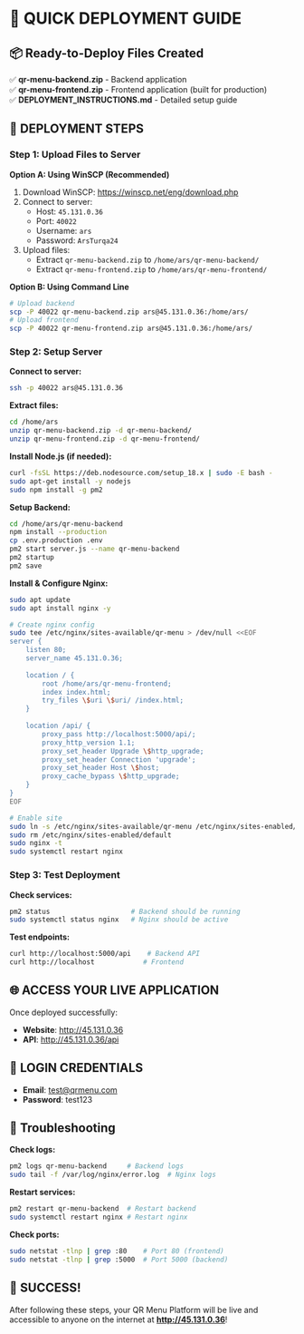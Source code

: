 # 🚀 QUICK DEPLOYMENT GUIDE

## 📦 Ready-to-Deploy Files Created

✅ **qr-menu-backend.zip** - Backend application  
✅ **qr-menu-frontend.zip** - Frontend application (built for production)  
✅ **DEPLOYMENT_INSTRUCTIONS.md** - Detailed setup guide  

## 🎯 DEPLOYMENT STEPS

### Step 1: Upload Files to Server

**Option A: Using WinSCP (Recommended)**
1. Download WinSCP: https://winscp.net/eng/download.php
2. Connect to server:
   - Host: `45.131.0.36`
   - Port: `40022`
   - Username: `ars`
   - Password: `ArsTurqa24`
3. Upload files:
   - Extract `qr-menu-backend.zip` to `/home/ars/qr-menu-backend/`
   - Extract `qr-menu-frontend.zip` to `/home/ars/qr-menu-frontend/`

**Option B: Using Command Line**
```bash
# Upload backend
scp -P 40022 qr-menu-backend.zip ars@45.131.0.36:/home/ars/
# Upload frontend  
scp -P 40022 qr-menu-frontend.zip ars@45.131.0.36:/home/ars/
```

### Step 2: Setup Server

**Connect to server:**
```bash
ssh -p 40022 ars@45.131.0.36
```

**Extract files:**
```bash
cd /home/ars
unzip qr-menu-backend.zip -d qr-menu-backend/
unzip qr-menu-frontend.zip -d qr-menu-frontend/
```

**Install Node.js (if needed):**
```bash
curl -fsSL https://deb.nodesource.com/setup_18.x | sudo -E bash -
sudo apt-get install -y nodejs
sudo npm install -g pm2
```

**Setup Backend:**
```bash
cd /home/ars/qr-menu-backend
npm install --production
cp .env.production .env
pm2 start server.js --name qr-menu-backend
pm2 startup
pm2 save
```

**Install & Configure Nginx:**
```bash
sudo apt update
sudo apt install nginx -y

# Create nginx config
sudo tee /etc/nginx/sites-available/qr-menu > /dev/null <<EOF
server {
    listen 80;
    server_name 45.131.0.36;
    
    location / {
        root /home/ars/qr-menu-frontend;
        index index.html;
        try_files \$uri \$uri/ /index.html;
    }
    
    location /api/ {
        proxy_pass http://localhost:5000/api/;
        proxy_http_version 1.1;
        proxy_set_header Upgrade \$http_upgrade;
        proxy_set_header Connection 'upgrade';
        proxy_set_header Host \$host;
        proxy_cache_bypass \$http_upgrade;
    }
}
EOF

# Enable site
sudo ln -s /etc/nginx/sites-available/qr-menu /etc/nginx/sites-enabled/
sudo rm /etc/nginx/sites-enabled/default
sudo nginx -t
sudo systemctl restart nginx
```

### Step 3: Test Deployment

**Check services:**
```bash
pm2 status                    # Backend should be running
sudo systemctl status nginx   # Nginx should be active
```

**Test endpoints:**
```bash
curl http://localhost:5000/api    # Backend API
curl http://localhost            # Frontend
```

## 🌐 ACCESS YOUR LIVE APPLICATION

Once deployed successfully:

- **Website**: http://45.131.0.36
- **API**: http://45.131.0.36/api

## 🔑 LOGIN CREDENTIALS

- **Email**: test@qrmenu.com
- **Password**: test123

## 🔧 Troubleshooting

**Check logs:**
```bash
pm2 logs qr-menu-backend     # Backend logs
sudo tail -f /var/log/nginx/error.log  # Nginx logs
```

**Restart services:**
```bash
pm2 restart qr-menu-backend  # Restart backend
sudo systemctl restart nginx # Restart nginx
```

**Check ports:**
```bash
sudo netstat -tlnp | grep :80    # Port 80 (frontend)
sudo netstat -tlnp | grep :5000  # Port 5000 (backend)
```

## 🎉 SUCCESS!

After following these steps, your QR Menu Platform will be live and accessible to anyone on the internet at **http://45.131.0.36**!
